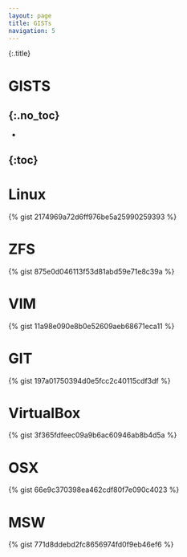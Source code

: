 ```yaml
---
layout: page
title: GISTs
navigation: 5
---
```


{:.title}
# GISTS
{:.no_toc}
---
- 
{:toc}
---

# Linux
{% gist 2174969a72d6ff976be5a25990259393 %}

# ZFS
{% gist 875e0d046113f53d81abd59e71e8c39a %}

# VIM
{% gist 11a98e090e8b0e52609aeb68671eca11 %}

# GIT
{% gist 197a01750394d0e5fcc2c40115cdf3df %}

# VirtualBox
{% gist 3f365fdfeec09a9b6ac60946ab8b4d5a %}

# OSX
{% gist 66e9c370398ea462cdf80f7e090c4023 %}

# MSW
{% gist 771d8ddebd2fc8656974fd0f9eb46ef6 %}
